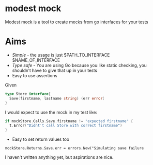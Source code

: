 # modest mock

Modest mock is a tool to create mocks from go interfaces for your tests

# Aims

- *Simple* - the usage is just $PATH_TO_INTERFACE $NAME_OF_INTERFACE
- *Type safe* - You are using Go because you like static checking, you
  shouldn't have to give that up in your tests
- Easy to use assertions

Given

```go
type Store interface{
  Save(firstname, lastname string) (err error)
}
```

I would expect to use the mock in my test like:

```go
if mockStore.Calls.Save.firstname != "expected firstname" {
  t.Error("Didnt't call Store with correct firstname")
}
```

- Easy to set return values too

`mockStore.Returns.Save.err = errors.New("Simulating save failure`

I haven't written anything yet, but aspirations are nice.
